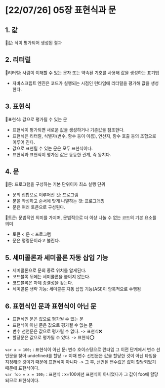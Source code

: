 # [22/07/26] 05장 표현식과 문

## 1. 값

📌값: 식이 평가되어 생성된 결과

## 2. 리터럴

📌리터럴: 사람이 이해할 수 있는 문자 또는 약속된 기호를 사용해 값을 생성하는 표기법

- 자바스크립트 엔진은 코드가 실행되는 시점인 런타임에 리터럴을 평가해 값을 생성한다.

## 3. 표현식

📌표현식: 값으로 평가될 수 있는 문

- 표현식이 평가되면 새로운 값을 생성하거나 기존값을 참조한다.
- 표현식은 리터럴, 식별자(변수, 함수 등이 이름), 연산자, 함수 호출 등의 조합으로 이루어 진다.
- 값으로 표현될 수 있는 문은 모두 표현식이다.
- 표현식과 표현식이 평가된 값은 동등한 관계, 즉 동치다.

## 4. 문

📌문: 프로그램을 구성하는 기본 단위이자 최소 실행 단위

- 문의 집합으로 이루어진 것: 프로그램
- 문을 작성하고 순서에 맞게 나열하는 것: 프로그래밍
- 문은 여러 토큰으로 구성된다.

📌토큰: 문법적인 의미를 가지며, 문법적으로 더 이상 나눌 수 없는 코드의 기본 요소를 의미

- 토큰 < 문 < 프로그램
- 문은 명령문이라고 불린다.

## 5. 세미콜론과 세미콜론 자동 삽입 기능

- 세미콜론으로 문의 종료 위치를 알게된다.
- 코드블록 뒤에는 세미콜론을 붙이지 않는다.
- 코드블록은 자체 종결성을 갖는다.
- 세미콜론 생략 가능: 세미콜론 자동 삽입 기능(ASI)이 암묵적으로 수행됨

## 6. 표현식인 문과 표현식이 아닌 문

- 표현식인 문은 값으로 평가될 수 있는 문
- 표현식이 아닌 문은 값으로 평가될 수 없는 문
- 변수 선언문은 값으로 평가될 수 없다. -> 표현식❌
- 할당문은 값으로 평가될 수 있다. -> 표현식⭕

`var x = 100;` : 표현식이 아닌 문: 변수 호이스팅으로 런타임 그 이전 단계에서 변수 선언문을 찾아 undefined를 할당 -> 이때 변수 선언문은 값을 할당한 것이 아닌 타입을 지정해준 것이기 때문에 표현식이 아니다 -> 그 후, 선언된 변수값은 값이 할당되었기 때문에 표현식이다.<br>
`var foo = x = 100;` : 표현식 : x=100에선 표현식이 아니었다가 그 값이 foo에 할당되므로 표현식이다.
